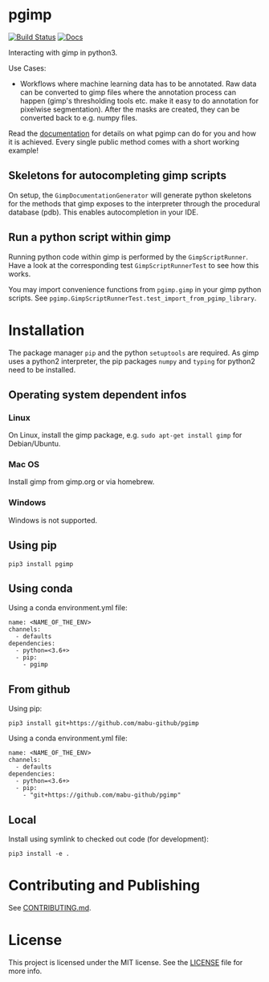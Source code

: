 # pgimp

[![Build Status](https://travis-ci.org/mabu-github/pgimp.svg?branch=master)](https://travis-ci.org/mabu-github/pgimp)
[![Docs](https://readthedocs.org/projects/pgimp/badge/?version=latest&style=flat)](https://readthedocs.org/projects/pgimp/)

Interacting with gimp in python3.

Use Cases:
* Workflows where machine learning data has to be annotated. Raw data 
can be converted to gimp files where the annotation process can happen (gimp's thresholding tools 
etc. make it easy to do annotation for pixelwise segmentation). After the masks are created, they 
can be converted back to e.g. numpy files.

Read the [documentation](https://pgimp.readthedocs.io/en/latest/) for details on what pgimp can 
do for you and how it is achieved. Every single public method comes with a short working example!

## Skeletons for autocompleting gimp scripts

On setup, the `GimpDocumentationGenerator` will generate python skeletons for the methods that gimp 
exposes to the interpreter through the procedural database (pdb). This enables autocompletion in your IDE.

## Run a python script within gimp

Running python code within gimp is performed by the `GimpScriptRunner`. Have a look at the corresponding test 
`GimpScriptRunnerTest` to see how this works.

You may import convenience functions from `pgimp.gimp` in your gimp python scripts. 
See `pgimp.GimpScriptRunnerTest.test_import_from_pgimp_library`.

# Installation

The package manager `pip` and the python `setuptools` are required. As gimp uses a python2 interpreter, 
the pip packages `numpy` and `typing` for python2 need to be installed.

## Operating system dependent infos

### Linux

On Linux, install the gimp package, e.g. `sudo apt-get install gimp` for Debian/Ubuntu. 

### Mac OS

Install gimp from gimp.org or via homebrew.

### Windows

Windows is not supported.

## Using pip

```
pip3 install pgimp
```

## Using conda

Using a conda environment.yml file:
```
name: <NAME_OF_THE_ENV>
channels:
  - defaults
dependencies:
  - python=<3.6+>
  - pip:
    - pgimp
```

## From github

Using pip:
```
pip3 install git+https://github.com/mabu-github/pgimp
```

Using a conda environment.yml file:
```
name: <NAME_OF_THE_ENV>
channels:
  - defaults
dependencies:
  - python=<3.6+>
  - pip:
    - "git+https://github.com/mabu-github/pgimp"
```

## Local

Install using symlink to checked out code (for development):
```
pip3 install -e .
```

# Contributing and Publishing

See [CONTRIBUTING.md](CONTRIBUTING.md).

# License
 This project is licensed under the MIT license. See the [LICENSE](LICENSE) file for more info.
